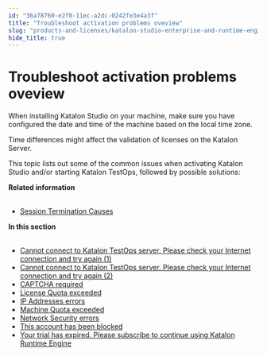```yaml
---
id: "36a78760-e2f0-11ec-a2dc-0242fe3e4a3f"
title: "Troubleshoot activation problems oveview"
slug: "products-and-licenses/katalon-studio-enterprise-and-runtime-engine-licenses/troubleshoot/troubleshooting-activation-problem/troubleshoot-activation-problems-oveview"
hide_title: true
---
```


# <a id="id_troubleshoot-activation-problems" class="anchor_top_offset"/><a id="ariaid-title1" class="anchor_top_offset"/>Troubleshoot activation problems oveview

<p xmlns="http://www.w3.org/1999/xhtml" className="p">When installing Katalon Studio on your machine, make sure you   have configured the date and time of the machine based on the local   time zone.</p> 
<p xmlns="http://www.w3.org/1999/xhtml" className="p">Time differences might affect the validation of licenses on the   Katalon Server.</p> 
<p xmlns="http://www.w3.org/1999/xhtml" className="p">This topic lists out some of the   common issues when activating Katalon Studio   and/or starting Katalon TestOps, followed by possible   solutions:</p> 
<nav xmlns="http://www.w3.org/1999/xhtml" role="navigation" className="related-links"><div className="linklist relinfo"><strong>Related information</strong><br /><br /><ul className="linklist"><li className="linklist"><a className="link" href="/docs/products-and-licenses/katalon-studio-enterprise-and-runtime-engine-licenses/troubleshoot/session-termination-causes">Session Termination Causes</a></li></ul></div><div className="linklist"><strong>In this section</strong><br /><br /><ul className="linklist"><li className="linklist"><a className="link" href="/docs/products-and-licenses/katalon-studio-enterprise-and-runtime-engine-licenses/troubleshoot/troubleshooting-activation-problem/cannot-connect-to-katalon-testops-server.-please-check-your-internet-connection-and-try-again-1">Cannot connect to Katalon TestOps server. Please check your Internet connection and try again (1)</a></li><li className="linklist"><a className="link" href="/docs/products-and-licenses/katalon-studio-enterprise-and-runtime-engine-licenses/troubleshoot/troubleshooting-activation-problem/cannot-connect-to-katalon-testops-server.-please-check-your-internet-connection-and-try-again-2">Cannot connect to Katalon TestOps server. Please check your Internet connection and try again (2)</a></li><li className="linklist"><a className="link" href="/docs/products-and-licenses/katalon-studio-enterprise-and-runtime-engine-licenses/troubleshoot/troubleshooting-activation-problem/captcha-required">CAPTCHA required</a></li><li className="linklist"><a className="link" href="/docs/products-and-licenses/katalon-studio-enterprise-and-runtime-engine-licenses/troubleshoot/troubleshooting-activation-problem/license-quota-exceeded">License Quota exceeded</a></li><li className="linklist"><a className="link" href="/docs/products-and-licenses/katalon-studio-enterprise-and-runtime-engine-licenses/troubleshoot/troubleshooting-activation-problem/ip-addresses-errors">IP Addresses errors</a></li><li className="linklist"><a className="link" href="/docs/products-and-licenses/katalon-studio-enterprise-and-runtime-engine-licenses/troubleshoot/troubleshooting-activation-problem/machine-quota-exceeded">Machine Quota exceeded</a></li><li className="linklist"><a className="link" href="/docs/products-and-licenses/katalon-studio-enterprise-and-runtime-engine-licenses/troubleshoot/troubleshooting-activation-problem/network-security-errors">Network Security errors</a></li><li className="linklist"><a className="link" href="/docs/products-and-licenses/katalon-studio-enterprise-and-runtime-engine-licenses/troubleshoot/troubleshooting-activation-problem/this-account-has-been-blocked">This account has been blocked</a></li><li className="linklist"><a className="link" href="/docs/products-and-licenses/katalon-studio-enterprise-and-runtime-engine-licenses/troubleshoot/troubleshooting-activation-problem/your-trial-has-expired.-please-subscribe-to-continue-using-katalon-runtime-engine">Your trial has expired. Please subscribe to continue using Katalon Runtime Engine</a></li></ul></div></nav> 
